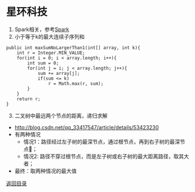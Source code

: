 # 星环科技
1. Spark相关，参考[Spark](../learn/distribution.md)
2. 小于等于k的最大连续子序列和
```
public int maxSumNoLargerThan1(int[] array, int k){  
    int r = Integer.MIN_VALUE;  
    for(int i = 0; i < array.length; i++){  
        int sum = 0;  
        for(int j = i; j < array.length; j++){  
            sum += array[j];  
            if(sum <= k)  
                r = Math.max(r, sum);  
        }  
    }  
    return r;  
}
```
3. 二叉树中最远两个节点的距离，递归求解
* http://blog.csdn.net/qq_33417547/article/details/53423230
* 有两种情况
    * 情况1：路径经过左子树的最深节点，通过根节点，再到右子树的最深节点；
    * 情况2: 路径不穿过根节点，而是左子树或右子树的最大距离路径，取其大者；
* 最终：取两种情况的最大值


[返回目录](../CONTENTS.md)